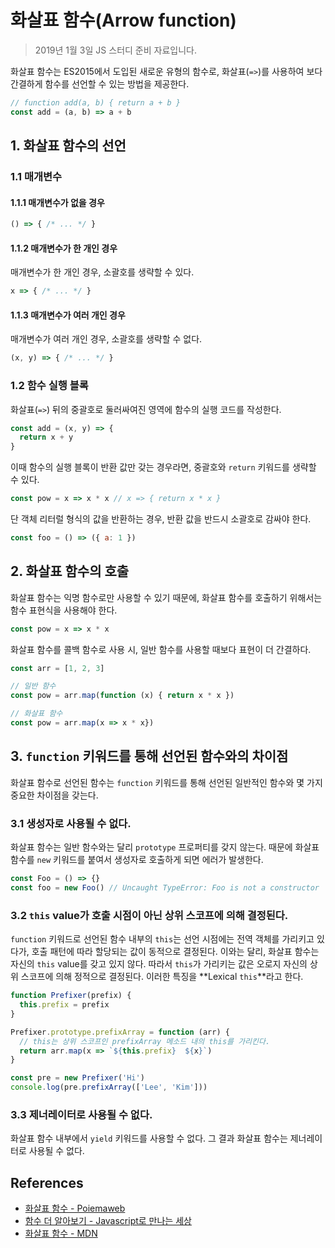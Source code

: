 # 화살표 함수(Arrow function)

> 2019년 1월 3일 JS 스터디 준비 자료입니다.

화살표 함수는 ES2015에서 도입된 새로운 유형의 함수로, 화살표(`=>`)를 사용하여 보다 간결하게 함수를 선언할 수 있는 방법을 제공한다.

```javascript
// function add(a, b) { return a + b }
const add = (a, b) => a + b
```

## 1. 화살표 함수의 선언

### 1.1 매개변수

#### 1.1.1 매개변수가 없을 경우

```javascript
() => { /* ... */ }
```

#### 1.1.2 매개변수가 한 개인 경우

매개변수가 한 개인 경우, 소괄호를 생략할 수 있다.

```javascript
x => { /* ... */ }
```

#### 1.1.3 매개변수가 여러 개인 경우

매개변수가 여러 개인 경우, 소괄호를 생략할 수 없다.

```javascript
(x, y) => { /* ... */ }
```

### 1.2 함수 실행 블록

화살표(`=>`) 뒤의 중괄호로 둘러싸여진 영역에 함수의 실행 코드를 작성한다.

```javascript
const add = (x, y) => {
  return x + y
}
```

이때 함수의 실행 블록이 반환 값만 갖는 경우라면, 중괄호와 `return` 키워드를 생략할 수 있다. 

```javascript
const pow = x => x * x // x => { return x * x }
```

단 객체 리터럴 형식의 값을 반환하는 경우, 반환 값을 반드시 소괄호로 감싸야 한다.

```javascript
const foo = () => ({ a: 1 })
```

## 2. 화살표 함수의 호출

화살표 함수는 익명 함수로만 사용할 수 있기 때문에, 화살표 함수를 호출하기 위해서는 함수 표현식을 사용해야 한다.

```javascript
const pow = x => x * x
```

화살표 함수를 콜백 함수로 사용 시, 일반 함수를 사용할 때보다 표현이 더 간결하다.

```javascript
const arr = [1, 2, 3]

// 일반 함수
const pow = arr.map(function (x) { return x * x })

// 화살표 함수
const pow = arr.map(x => x * x})
```

## 3. `function` 키워드를 통해 선언된 함수와의 차이점

화살표 함수로 선언된 함수는 `function` 키워드를 통해 선언된 일반적인 함수와 몇 가지 중요한 차이점을 갖는다.

### 3.1 생성자로 사용될 수 없다.

화살표 함수는 일반 함수와는 달리 `prototype` 프로퍼티를 갖지 않는다. 때문에 화살표 함수를 `new` 키워드를 붙여서 생성자로 호출하게 되면 에러가 발생한다.

```javascript
const Foo = () => {}
const foo = new Foo() // Uncaught TypeError: Foo is not a constructor
```

### 3.2 `this` value가 호출 시점이 아닌 상위 스코프에 의해 결정된다.

`function` 키워드로 선언된 함수 내부의 `this`는 선언 시점에는 전역 객체를 가리키고 있다가, 호출 패턴에 따라 할당되는 값이 동적으로 결정된다. 이와는 달리, 화살표 함수는 자신의 `this` value를 갖고 있지 않다. 따라서 `this`가 가리키는 값은 오로지 자신의 상위 스코프에 의해 정적으로 결정된다. 이러한 특징을 **Lexical `this`**라고 한다.

```javascript
function Prefixer(prefix) {
  this.prefix = prefix
}

Prefixer.prototype.prefixArray = function (arr) {
  // this는 상위 스코프인 prefixArray 메소드 내의 this를 가리킨다.
  return arr.map(x => `${this.prefix}  ${x}`)
}

const pre = new Prefixer('Hi')
console.log(pre.prefixArray(['Lee', 'Kim']))
```

### 3.3 제너레이터로 사용될 수 없다.

화살표 함수 내부에서 `yield` 키워드를 사용할 수 없다. 그 결과 화살표 함수는 제너레이터로 사용될 수 없다.

## References

* [화살표 함수 - Poiemaweb](https://poiemaweb.com/es6-arrow-function)
* [함수 더 알아보기 - Javascript로 만나는 세상](https://poiemaweb.com/es6-arrow-function)
* [화살표 함수 - MDN](https://developer.mozilla.org/ko/docs/Web/JavaScript/Reference/Functions/%EC%95%A0%EB%A1%9C%EC%9A%B0_%ED%8E%91%EC%85%98)
